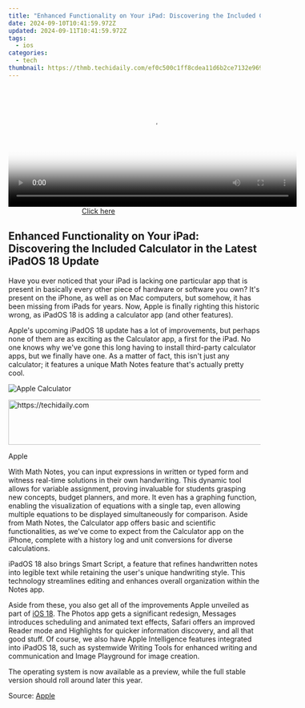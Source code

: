 ```yaml
---
title: "Enhanced Functionality on Your iPad: Discovering the Included Calculator in the Latest iPadOS 18 Update"
date: 2024-09-10T10:41:59.972Z
updated: 2024-09-11T10:41:59.972Z
tags:
  - ios
categories:
  - tech
thumbnail: https://thmb.techidaily.com/ef0c500c1ff8cdea11d6b2ce7132e969a27a23353363cc6a48d15e2d1d290c96.jpg
---
```






<!-- affiliate ads begin -->
<span id="1982456">
					<video width="576" height="240" style="cursor:pointer"
           poster="//a.impactradius-go.com/display-clicktoplayimage/1982456.png"
           onclick="if(!this.playClicked){this.play();this.setAttribute('controls',true);this.playClicked=true;}">
	   <source src="//a.impactradius-go.com/display-ad/22993-1982456">
	   <img src="//a.impactradius-go.com/display-clicktoplayimage/1982456.png" style="border: none; height: 100%; width: 100%; object-fit: contain">
	</video>
	<div style="width:360px;text-align:center"><a href="javascript:window.open(decodeURIComponent('https%3A%2F%2Fhomestyler.sjv.io%2Fc%2F5597632%2F1982456%2F22993'), '_blank');void(0);">Click here</a></div>
</span>
<img height="0" width="0" src="https://imp.pxf.io/i/5597632/1982456/22993" style="position:absolute;visibility:hidden;" border="0" />
<!-- affiliate ads end -->




## Enhanced Functionality on Your iPad: Discovering the Included Calculator in the Latest iPadOS 18 Update

Have you ever noticed that your iPad is lacking one particular app that is present in basically every other piece of hardware or software you own? It's present on the iPhone, as well as on Mac computers, but somehow, it has been missing from iPads for years. Now, Apple is finally righting this historic wrong, as iPadOS 18 is adding a calculator app (and other features).

 Apple's upcoming iPadOS 18 update has a lot of improvements, but perhaps none of them are as exciting as the Calculator app, a first for the iPad. No one knows why we've gone this long having to install third-party calculator apps, but we finally have one. As a matter of fact, this isn't just any calculator; it features a unique Math Notes feature that's actually pretty cool.

![Apple Calculator](https://static1.howtogeekimages.com/wordpress/wp-content/uploads/2024/06/apple-calculator.png) 





<!-- affiliate ads begin -->
<a href="https://appsumo.8odi.net/c/5597632/2130871/7443" target="_top" id="2130871">
  <img src="//a.impactradius-go.com/display-ad/7443-2130871" border="0" alt="https://techidaily.com" width="728" height="90"/>
</a>
<img height="0" width="0" src="https://appsumo.8odi.net/i/5597632/2130871/7443" style="position:absolute;visibility:hidden;" border="0" />
<!-- affiliate ads end -->




Apple 

 With Math Notes, you can input expressions in written or typed form and witness real-time solutions in their own handwriting. This dynamic tool allows for variable assignment, proving invaluable for students grasping new concepts, budget planners, and more. It even has a graphing function, enabling the visualization of equations with a single tap, even allowing multiple equations to be displayed simultaneously for comparison. Aside from Math Notes, the Calculator app offers basic and scientific functionalities, as we've come to expect from the Calculator app on the iPhone, complete with a history log and unit conversions for diverse calculations.

 iPadOS 18 also brings Smart Script, a feature that refines handwritten notes into legible text while retaining the user's unique handwriting style. This technology streamlines editing and enhances overall organization within the Notes app.

 Aside from these, you also get all of the improvements Apple unveiled as part of [iOS 18](https://some-guidance.techidaily.com/2024-approved-the-ultimate-visual-companion-premium-webcams-for-podcasts/). The Photos app gets a significant redesign, Messages introduces scheduling and animated text effects, Safari offers an improved Reader mode and Highlights for quicker information discovery, and all that good stuff. Of course, we also have Apple Intelligence features integrated into iPadOS 18, such as systemwide Writing Tools for enhanced writing and communication and Image Playground for image creation.

 The operating system is now available as a preview, while the full stable version should roll around later this year.

 Source: [Apple](https://www.apple.com/newsroom/2024/06/ipados-18-introduces-powerful-intelligence-features-and-apps-for-apple-pencil/)

<ins class="adsbygoogle"
     style="display:block"
     data-ad-format="autorelaxed"
     data-ad-client="ca-pub-7571918770474297"
     data-ad-slot="1223367746"></ins>



<ins class="adsbygoogle"
     style="display:block"
     data-ad-client="ca-pub-7571918770474297"
     data-ad-slot="8358498916"
     data-ad-format="auto"
     data-full-width-responsive="true"></ins>










